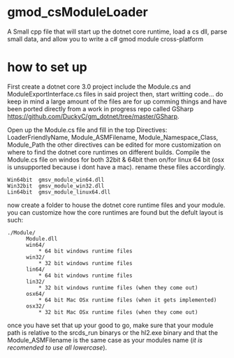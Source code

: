 # gmod_csModuleLoader
A Small cpp file that will start up the dotnet core runtime, load a cs dll, parse small data, and allow you to write a c# gmod module cross-platform



# how to set up
First create a dotnet core 3.0 project include the Module.cs and ModuleExportInterface.cs files in said project then, start writting code... do keep in mind a large amount of the files are for up comming things and have been ported directly from a work in progress repo called GSharp https://github.com/DuckyC/gm_dotnet/tree/master/GSharp.


Open up the Module.cs file and fill in the top Directives:
  LoaderFriendlyName, Module_ASMFilename, Module_Namespace_Class, Module_Path
the other directives can be edited for more customization on where to find the dotnet core runtimes on different builds.
Compile the Module.cs file on windos for both 32bit & 64bit then on/for linux 64 bit (osx is unsupported because i dont have a mac).
rename these files accordingly.
```
Win64bit  gmsv_module_win64.dll
Win32bit  gmsv_module_win32.dll
Lin64bit  gmsv_module_linux64.dll
```
now create a folder to house the dotnet core runtime files and your module.
   you can customize how the core runtimes are found but the defult layout is such:
```
./Module/
      Module.dll
      win64/
          * 64 bit windows runtime files
      win32/
          * 32 bit windows runtime files
      lin64/
          * 64 bit windows runtime files
      lin32/
          * 32 bit windows runtime files (when they come out)
      osx64/
          * 64 bit Mac OSx runtime files (when it gets implemented)
      osx32/
          * 32 bit Mac OSx runtime files (when they come out)
```
once you have set that up your good to go, make sure that your module path is relative to the srcds_run binarys or the hl2.exe binary and that the Module_ASMFilename is the same case as your modules name (*it is recomended to use all lowercase*).
